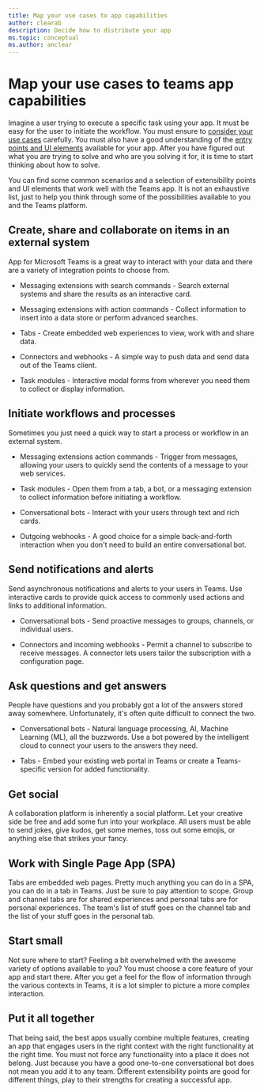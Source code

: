 ```yaml
---
title: Map your use cases to app capabilities
author: clearab
description: Decide how to distribute your app
ms.topic: conceptual
ms.author: anclear
---
```


# Map your use cases to teams app capabilities

Imagine a user trying to execute a specific task using your app. It must be easy for the user to initiate the workflow. You must ensure to [consider your use cases](../concepts/design/understand-use-cases.md) carefully. You must also have a good understanding of the [entry points and UI elements](../concepts/extensibility-points.md) available for your app. After you have figured out what you are trying to solve and who are you solving it for, it is time to start thinking about how to solve.

You can find some common scenarios and a selection of extensibility points and UI elements that work well with the Teams app. It is not an exhaustive list, just to help you think through some of the possibilities available to you and the Teams platform.

## Create, share and collaborate on items in an external system

App for Microsoft Teams is a great way to interact with your data and there are a variety of integration points to choose from.

* Messaging extensions with search commands - Search external systems and share the results as an interactive card.

* Messaging extensions with action commands - Collect information to insert into a data store or perform advanced searches.

* Tabs - Create embedded web experiences to view, work with and share data.

* Connectors and webhooks - A simple way to push data and send data out of the Teams client.

* Task modules - Interactive modal forms from wherever you need them to collect or display information.

## Initiate workflows and processes

Sometimes you just need a quick way to start a process or workflow in an external system.

* Messaging extensions action commands - Trigger from messages, allowing your users to quickly send the contents of a message to your web services.

* Task modules - Open them from a tab, a bot, or a messaging extension to collect information before initiating a workflow.

* Conversational bots - Interact with your users through text and rich cards.

* Outgoing webhooks - A good choice for a simple back-and-forth interaction when you don't need to build an entire conversational bot.

## Send notifications and alerts

Send asynchronous notifications and alerts to your users in Teams. Use interactive cards to provide quick access to commonly used actions and links to additional information.

* Conversational bots - Send proactive messages to groups, channels, or individual users.

* Connectors and incoming webhooks - Permit a channel to subscribe to receive messages. A connector lets users tailor the subscription with a configuration page.

## Ask questions and get answers

People have questions and you probably got a lot of the answers stored away somewhere. Unfortunately, it's often quite difficult to connect the two.

* Conversational bots - Natural language processing, AI, Machine Learning (ML), all the buzzwords. Use a bot powered by the intelligent cloud to connect your users to the answers they need.

* Tabs - Embed your existing web portal in Teams or create a Teams-specific version for added functionality.

## Get social

A collaboration platform is inherently a social platform. Let your creative side be free and add some fun into your workplace. All users must be able to send jokes, give kudos, get some memes, toss out some emojis, or anything else that strikes your fancy.

## Work with Single Page App (SPA)

Tabs are embedded web pages. Pretty much anything you can do in a SPA, you can do in a tab in Teams. Just be sure to pay attention to scope. Group and channel tabs are for shared experiences and personal tabs are for personal experiences. The team's list of stuff goes on the channel tab and the list of your stuff goes in the personal tab.

## Start small

Not sure where to start? Feeling a bit overwhelmed with the awesome variety of options available to you? You must choose a core feature of your app and start there. After you get a feel for the flow of information through the various contexts in Teams, it is a lot simpler to picture a more complex interaction.

## Put it all together

That being said, the best apps usually combine multiple features, creating an app that engages users in the right context with the right functionality at the right time. You must not force any functionality into a place it does not belong. Just because you have a good one-to-one conversational bot does not mean you add it to any team. Different extensibility points are good for different things, play to their strengths for creating a successful app.
